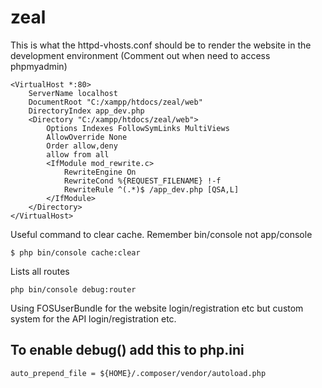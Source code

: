 # zeal

This is what the httpd-vhosts.conf should be to render the website in the development environment (Comment out when need to access phpmyadmin)
```
<VirtualHost *:80>
    ServerName localhost
    DocumentRoot "C:/xampp/htdocs/zeal/web"
    DirectoryIndex app_dev.php
    <Directory "C:/xampp/htdocs/zeal/web">
        Options Indexes FollowSymLinks MultiViews
        AllowOverride None
        Order allow,deny
        allow from all
        <IfModule mod_rewrite.c>
            RewriteEngine On
            RewriteCond %{REQUEST_FILENAME} !-f
            RewriteRule ^(.*)$ /app_dev.php [QSA,L]
        </IfModule>
    </Directory>
</VirtualHost>
```

Useful command to clear cache. Remember bin/console not app/console
```
$ php bin/console cache:clear
```

Lists all routes
```
php bin/console debug:router
```

Using FOSUserBundle for the website login/registration etc but custom system for the API login/registration etc.


## To enable debug() add this to php.ini
```
auto_prepend_file = ${HOME}/.composer/vendor/autoload.php
```

